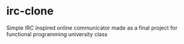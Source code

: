 # irc-clone

Simple IRC inspired online communicator made as a final project for functional programming university class
